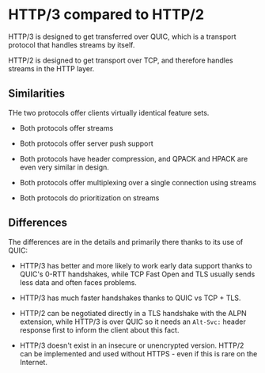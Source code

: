 # HTTP/3 compared to HTTP/2

HTTP/3 is designed to get transferred over QUIC, which is a transport protocol
that handles streams by itself.

HTTP/2 is designed to get transport over TCP, and therefore handles streams in
the HTTP layer.

## Similarities

THe two protocols offer clients virtually identical feature sets.

- Both protocols offer streams

- Both protocols offer server push support

- Both protocols have header compression, and QPACK and HPACK are even very
  similar in design.

- Both protocols offer multiplexing over a single connection using streams

- Both protocols do prioritization on streams

## Differences

The differences are in the details and primarily there thanks to its use of
QUIC:

- HTTP/3 has better and more likely to work early data support thanks to
  QUIC's 0-RTT handshakes, while TCP Fast Open and TLS usually sends less data
  and often faces problems.

- HTTP/3 has much faster handshakes thanks to QUIC vs TCP + TLS.

- HTTP/2 can be negotiated directly in a TLS handshake with the ALPN
  extension, while HTTP/3 is over QUIC so it needs an `Alt-Svc:` header
  response first to inform the client about this fact.

- HTTP/3 doesn't exist in an insecure or unencrypted version. HTTP/2 can be
  implemented and used without HTTPS - even if this is rare on the Internet.
